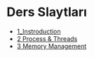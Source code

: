 # Ders Slaytları

<!--Index-->

- [1_Instroduction](./1_Instroduction.pdf)
- [2 Process & Threads](./2%20Process%20%26%20Threads.pdf)
- [3 Memory Management](./3%20Memory%20Management.pdf)

<!--Index-->
